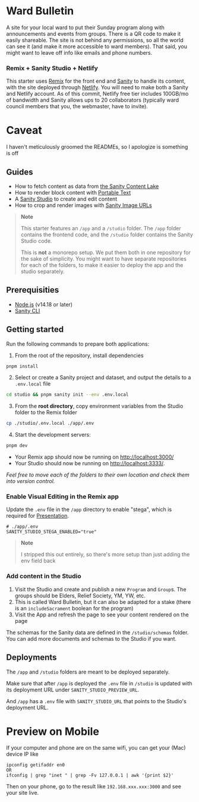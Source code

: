# Ward Bulletin

A site for your local ward to put their Sunday program along with announcements and events from groups. There is a QR code to make it easily shareable. The site is not behind any permissions, so all the world can see it (and make it more accessible to ward members). That said, you might want to leave off info like emails and phone numbers.

### Remix + Sanity Studio + Netlify

This starter uses [Remix](https://remix.run/) for the front end and [Sanity](https://sanity.io/) to handle its content, with the site deployed through [Netlify](https://www.netlify.com/). You will need to make both a Sanity and Netlify account. As of this commit, Netlify free tier includes 100GB/mo of bandwidth and Sanity allows ups to 20 collaborators (typically ward council members that you, the webmaster, have to invite).

# Caveat

I haven't meticulously groomed the READMEs, so I apologize is something is off

## Guides

- How to fetch content as data from [the Sanity Content Lake](https://www.sanity.io/docs/datastore)
- How to render block content with [Portable Text](https://www.sanity.io/docs/presenting-block-text)
- A [Sanity Studio](https://www.sanity.io/docs/sanity-studio) to create and edit content
- How to crop and render images with [Sanity Image URLs](https://www.sanity.io/docs/image-url)

> **Note**
>
> This starter features an `/app` and a `/studio` folder. The `/app` folder contains the frontend code, and the `/studio` folder contains the Sanity Studio code.
>
> This is **not** a monorepo setup. We put them both in one repository for the sake of simplicity. You might want to have separate repositories for each of the folders, to make it easier to deploy the app and the studio separately.

## Prerequisities

- [Node.js](https://nodejs.org/en/) (v14.18 or later)
- [Sanity CLI](https://www.sanity.io/docs/getting-started-with-sanity-cli)

## Getting started

Run the following commands to prepare both applications:

1. From the root of the repository, install dependencies

```sh
pnpm install
```

2. Select or create a Sanity project and dataset, and output the details to a `.env.local` file

```sh
cd studio && pnpm sanity init --env .env.local
```

3. From the **root directory**, copy environment variables from the Studio folder to the Remix folder

```sh
cp ./studio/.env.local ./app/.env
```

4.  Start the development servers:

```sh
pnpm dev
```

- Your Remix app should now be running on [http://localhost:3000/](http://localhost:3000/)
- Your Studio should now be running on [http://localhost:3333/](http://localhost:3333/).

_Feel free to move each of the folders to their own location and check them into version control._

### Enable Visual Editing in the Remix app

Update the `.env` file in the `/app` directory to enable "stega", which is required for [Presentation](https://www.sanity.io/docs/presentation).

```
# ./app/.env
SANITY_STUDIO_STEGA_ENABLED="true"
```

> **Note**
>
> I stripped this out entirely, so there's more setup than just adding the env field back

### Add content in the Studio

1. Visit the Studio and create and publish a new `Program` and `Group`s. The groups should be Elders, Relief Society, YM, YW, etc.
1. This is called Ward Bulletin, but it can also be adapted for a stake (there is an `includeSacrament` boolean for the program)
1. Visit the App and refresh the page to see your content rendered on the page

The schemas for the Sanity data are defined in the `/studio/schemas` folder. You can add more documents and schemas to the Studio if you want.

## Deployments

The `/app` and `/studio` folders are meant to be deployed separately.

Make sure that after `/app` is deployed the `.env` file in `/studio` is updated with its deployment URL under `SANITY_STUDIO_PREVIEW_URL`.

And `/app` has a `.env` file with `SANITY_STUDIO_URL` that points to the Studio's deployment URL.

# Preview on Mobile

If your computer and phone are on the same wifi, you can get your (Mac) device IP like

```
ipconfig getifaddr en0
OR
ifconfig | grep "inet " | grep -Fv 127.0.0.1 | awk '{print $2}'
```

Then on your phone, go to the result like `192.168.xxx.xxx:3000` and see your site live.
